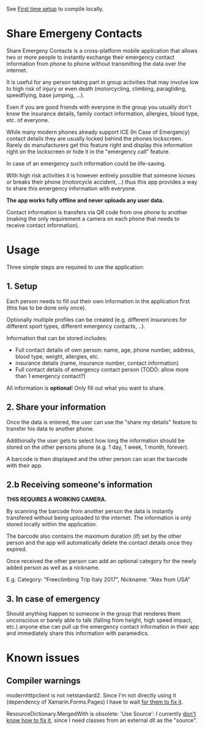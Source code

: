 See [First time setup](First%20time%20Setup.md) to compile locally.

# Share Emergeny Contacts

Share Emergeny Contacts is a cross-platform mobile application that allows two or more people to instantly exchange their emergency contact information from phone to phone without transmitting the data over the internet.

It is useful for any person taking part in group activities that may involve low to high risk of injury or even death (motorcycling, climbing, paragliding, speedflying, base jumping, ...).

Even if you are good friends with everyone in the group you usually don't know the insurance details, family contact information, allergies, blood type, etc. of everyone.

While many modern phones already support ICE (In Case of Emergency) contact details they are usually locked behind the phones lockscreen. Rarely do manufacturers get this feature right and display this information right on the lockscreen or hide it in the "emergency call" feature.

In case of an emergency such information could be life-saving.

With high risk activities it is however entirely possible that someone looses or breaks their phone (motorcycle accident, ..) thus this app provides a way to share this emergency information with everyone.

**The app works fully offline and never uploads any user data.**

Contact information is transfers via QR code from one phone to another (making the only requirement a camera on each phone that needs to receive contact information).

# Usage

Three simple steps are required to use the application:

## 1. Setup

Each person needs to fill out their own information in the application first (this has to be done only once).

Optionally multiple profiles can be created (e.g. different insurances for different sport types, different emergency contacts, ..).

Information that can be stored includes:

* Full contact details of own person: name, age, phone number, address, blood type, weight, allergies, etc.
* insurance details (name, insurance number, contact information)
* Full contact details of emergency contact person (TODO: allow more than 1 emergency contact?)

All information is **optional**! Only fill out what you want to share.

## 2. Share your information

Once the data is entered, the user can use the "share my details" feature to transfer his data to another phone.

Additionally the user gets to select how long the information should be stored on the other persons phone (e.g. 1 day, 1 week, 1 month, forever).

A barcode is then displayed and the other person can scan the barcode with their app.

## 2.b Receiving someone's information

**THIS REQUIRES A WORKING CAMERA.**

By scanning the barcode from another person the data is instantly transfered without being uploaded to the internet. The information is only stored locally within the application.

The barcode also contains the maximum duration (if) set by the other person and the app will automatically delete the contact details once they expired.

Once received the other person can add an optional category for the newly added person as well as a nickname.

E.g. Category: "Freeclimbing Trip Italy 2017", Nickname: "Alex from USA"

## 3. In case of emergency

Should anything happen to someone in the group that renderes them unconscious or barely able to talk (falling from height, high speed impact, etc.) anyone else can pull up the emergency contact information in their app and immediately share this information with paramedics.

# Known issues

## Compiler warnings

modernhttpclient is not netstandard2. Since I'm not directly using it (dependency of Xamarin.Forms.Pages) I have to wait [for them to fix it](https://github.com/xamarin/Xamarin.Forms/issues/1886).

ResourceDictionary.MergedWith is obsolete: 'Use Source': I currently [don't know how to fix it](https://github.com/xamarin/Xamarin.Forms/pull/1229), since I need classes from an external dll as the "source".
